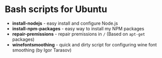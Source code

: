 # Bash scripts for Ubuntu

* **install-nodejs** - easy install and configure Node.js
* **install-npm-packages** - easy way to install my NPM packages
* **repair-premissions** - repair premissions in `/` (Based on `apt-get` packages)
* **winefontsmoothing** - quick and dirty script for configuring wine font smoothing (by Igor Tarasov)